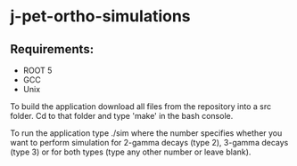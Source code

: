 # j-pet-ortho-simulations

## Requirements:
+ ROOT 5
+ GCC
+ Unix

To build the application download all files from the repository into a src folder. Cd to that folder
and type 'make' in the bash console.

To run the application type ./sim <number>
where the number specifies whether you want to perform simulation for 2-gamma decays (type 2), 3-gamma 
decays (type 3) or for both types (type any other number or leave blank).
